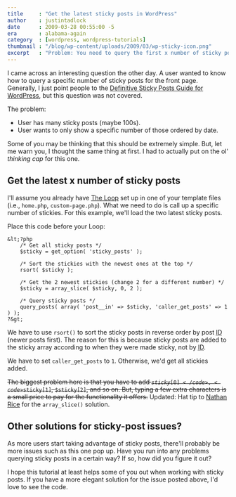 ```yaml
---
title     : "Get the latest sticky posts in WordPress"
author    : justintadlock
date      : 2009-03-28 00:55:00 -5
era       : alabama-again
category  : [wordpress, wordpress-tutorials]
thumbnail : "/blog/wp-content/uploads/2009/03/wp-sticky-icon.png"
excerpt   : "Problem: You need to query the first x number of sticky posts in WordPress.  Solution: Read the guide on how to load these posts."
---
```


I came across an interesting question the other day.  A user wanted to know how to query a specific number of sticky posts for the front page.  Generally, I just point people to the <a href="http://www.nathanrice.net/blog/definitive-sticky-posts-guide-for-wordpress-27/" title="Definitive Sticky Posts Guide for WordPress">Definitive Sticky Posts Guide for WordPress</a>, but this question was not covered.

The problem:

<ul>
	<li>User has many sticky posts (maybe 100s).</li>
	<li>User wants to only show a specific number of those ordered by date.</li>
</ul>

Some of you may be thinking that this should be extremely simple.  But, let me warn you, I thought the same thing at first.  I had to actually put on the ol' <em>thinking cap</em> for this one.

<h2>Get the latest x number of sticky posts</h2>

I'll assume you already have <a href="http://codex.wordpress.org/The_Loop" title="The WordPress Loop">The Loop</a> set up in one of your template files (i.e., <code>home.php</code>, <code>custom-page.php</code>).  What we need to do is call up a specific number of stickies.  For this example, we'll load the two latest sticky posts.

Place this code before your Loop:

```
&lt;?php
	/* Get all sticky posts */
	$sticky = get_option( 'sticky_posts' );

	/* Sort the stickies with the newest ones at the top */
	rsort( $sticky );

	/* Get the 2 newest stickies (change 2 for a different number) */
	$sticky = array_slice( $sticky, 0, 2 );

	/* Query sticky posts */
	query_posts( array( 'post__in' => $sticky, 'caller_get_posts' => 1 ) );
?&gt;
```

We have to use <code>rsort()</code> to sort the sticky posts in reverse order by post <acronym title="Identification">ID</acronym> (newer posts first).  The reason for this is because sticky posts are added to the sticky array according to when they were made sticky, not by <acronym title="Identification">ID</acronym>.

We have to set <code>caller_get_posts</code> to <code>1</code>.  Otherwise, we'd get all stickies added.

<del>The biggest problem here is that you have to add <code>$sticky[0]</code>, <code>$sticky[1]</code>, <code>$sticky[2]</code>, and so on.  But, typing a few extra characters is a small price to pay for the functionality it offers.</del> Updated: Hat tip to <a href="http://nathanrice.net" title="Nathan Rice">Nathan Rice</a> for the <code>array_slice()</code> solution.

<h2>Other solutions for sticky-post issues?</h2>

As more users start taking advantage of sticky posts, there'll probably be more issues such as this one pop up.  Have you run into any problems querying sticky posts in a certain way?  If so, how did you figure it out?

I hope this tutorial at least helps some of you out when working with sticky posts.  If you have a more elegant solution for the issue posted above, I'd love to see the code.
